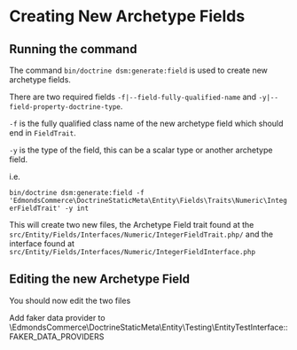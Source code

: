 # Creating New Archetype Fields

## Running the command

The command `bin/doctrine dsm:generate:field` is used to create new archetype fields.

There are two required fields `-f|--field-fully-qualified-name` and `-y|--field-property-doctrine-type`.

`-f` is the fully qualified class name of the new archetype field which should end in `FieldTrait`.

`-y` is the type of the field, this can be a scalar type or another archetype field.

i.e.

`bin/doctrine dsm:generate:field -f 'EdmondsCommerce\DoctrineStaticMeta\Entity\Fields\Traits\Numeric\IntegerFieldTrait' -y int`

This will create two new files, the Archetype Field trait found at the `src/Entity/Fields/Interfaces/Numeric/IntegerFieldTrait.php/` and the interface found at `src/Entity/Fields/Interfaces/Numeric/IntegerFieldInterface.php` 

## Editing the new Archetype Field

You should now edit the two files

Add faker data provider to \EdmondsCommerce\DoctrineStaticMeta\Entity\Testing\EntityTestInterface::FAKER_DATA_PROVIDERS